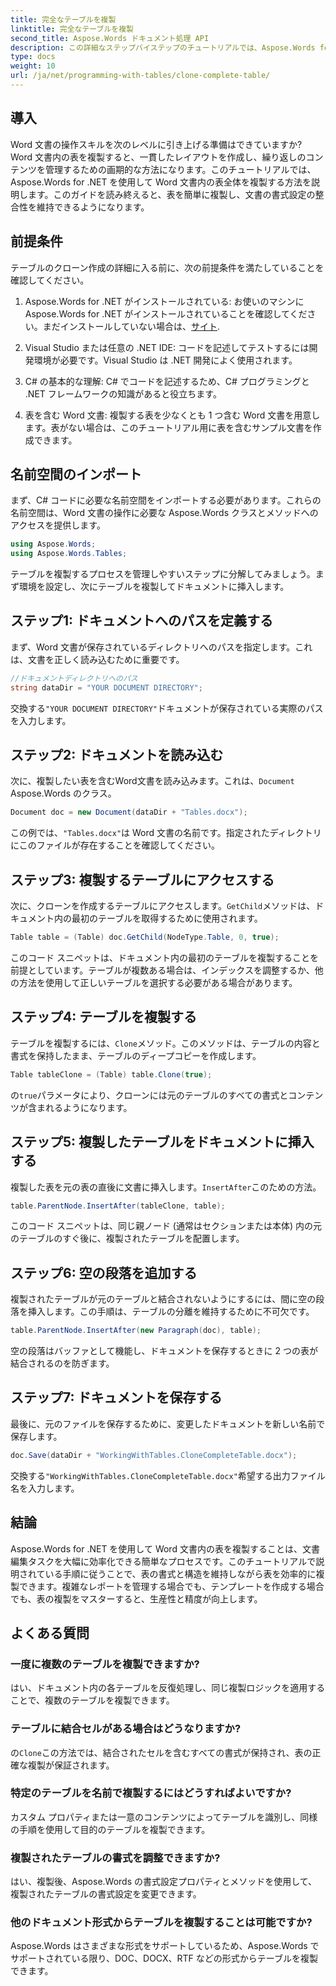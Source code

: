 ```yaml
---
title: 完全なテーブルを複製
linktitle: 完全なテーブルを複製
second_title: Aspose.Words ドキュメント処理 API
description: この詳細なステップバイステップのチュートリアルでは、Aspose.Words for .NET を使用して Word 文書内の完全な表を複製する方法を学習します。
type: docs
weight: 10
url: /ja/net/programming-with-tables/clone-complete-table/
---
```

## 導入

Word 文書の操作スキルを次のレベルに引き上げる準備はできていますか? Word 文書内の表を複製すると、一貫したレイアウトを作成し、繰り返しのコンテンツを管理するための画期的な方法になります。このチュートリアルでは、Aspose.Words for .NET を使用して Word 文書内の表全体を複製する方法を説明します。このガイドを読み終えると、表を簡単に複製し、文書の書式設定の整合性を維持できるようになります。

## 前提条件

テーブルのクローン作成の詳細に入る前に、次の前提条件を満たしていることを確認してください。

1. Aspose.Words for .NET がインストールされている: お使いのマシンに Aspose.Words for .NET がインストールされていることを確認してください。まだインストールしていない場合は、[サイト](https://releases.aspose.com/words/net/).

2. Visual Studio または任意の .NET IDE: コードを記述してテストするには開発環境が必要です。Visual Studio は .NET 開発によく使用されます。

3. C# の基本的な理解: C# でコードを記述するため、C# プログラミングと .NET フレームワークの知識があると役立ちます。

4. 表を含む Word 文書: 複製する表を少なくとも 1 つ含む Word 文書を用意します。表がない場合は、このチュートリアル用に表を含むサンプル文書を作成できます。

## 名前空間のインポート

まず、C# コードに必要な名前空間をインポートする必要があります。これらの名前空間は、Word 文書の操作に必要な Aspose.Words クラスとメソッドへのアクセスを提供します。

```csharp
using Aspose.Words;
using Aspose.Words.Tables;
```

テーブルを複製するプロセスを管理しやすいステップに分解してみましょう。まず環境を設定し、次にテーブルを複製してドキュメントに挿入します。

## ステップ1: ドキュメントへのパスを定義する

まず、Word 文書が保存されているディレクトリへのパスを指定します。これは、文書を正しく読み込むために重要です。

```csharp
//ドキュメントディレクトリへのパス
string dataDir = "YOUR DOCUMENT DIRECTORY";
```

交換する`"YOUR DOCUMENT DIRECTORY"`ドキュメントが保存されている実際のパスを入力します。

## ステップ2: ドキュメントを読み込む

次に、複製したい表を含むWord文書を読み込みます。これは、`Document` Aspose.Words のクラス。

```csharp
Document doc = new Document(dataDir + "Tables.docx");
```

この例では、`"Tables.docx"`は Word 文書の名前です。指定されたディレクトリにこのファイルが存在することを確認してください。

## ステップ3: 複製するテーブルにアクセスする

次に、クローンを作成するテーブルにアクセスします。`GetChild`メソッドは、ドキュメント内の最初のテーブルを取得するために使用されます。

```csharp
Table table = (Table) doc.GetChild(NodeType.Table, 0, true);
```

このコード スニペットは、ドキュメント内の最初のテーブルを複製することを前提としています。テーブルが複数ある場合は、インデックスを調整するか、他の方法を使用して正しいテーブルを選択する必要がある場合があります。

## ステップ4: テーブルを複製する

テーブルを複製するには、`Clone`メソッド。このメソッドは、テーブルの内容と書式を保持したまま、テーブルのディープコピーを作成します。

```csharp
Table tableClone = (Table) table.Clone(true);
```

の`true`パラメータにより、クローンには元のテーブルのすべての書式とコンテンツが含まれるようになります。

## ステップ5: 複製したテーブルをドキュメントに挿入する

複製した表を元の表の直後に文書に挿入します。`InsertAfter`このための方法。

```csharp
table.ParentNode.InsertAfter(tableClone, table);
```

このコード スニペットは、同じ親ノード (通常はセクションまたは本体) 内の元のテーブルのすぐ後に、複製されたテーブルを配置します。

## ステップ6: 空の段落を追加する

複製されたテーブルが元のテーブルと結合されないようにするには、間に空の段落を挿入します。この手順は、テーブルの分離を維持するために不可欠です。

```csharp
table.ParentNode.InsertAfter(new Paragraph(doc), table);
```

空の段落はバッファとして機能し、ドキュメントを保存するときに 2 つの表が結合されるのを防ぎます。

## ステップ7: ドキュメントを保存する

最後に、元のファイルを保存するために、変更したドキュメントを新しい名前で保存します。

```csharp
doc.Save(dataDir + "WorkingWithTables.CloneCompleteTable.docx");
```

交換する`"WorkingWithTables.CloneCompleteTable.docx"`希望する出力ファイル名を入力します。

## 結論

Aspose.Words for .NET を使用して Word 文書内の表を複製することは、文書編集タスクを大幅に効率化できる簡単なプロセスです。このチュートリアルで説明されている手順に従うことで、表の書式と構造を維持しながら表を効率的に複製できます。複雑なレポートを管理する場合でも、テンプレートを作成する場合でも、表の複製をマスターすると、生産性と精度が向上します。

## よくある質問

### 一度に複数のテーブルを複製できますか?
はい、ドキュメント内の各テーブルを反復処理し、同じ複製ロジックを適用することで、複数のテーブルを複製できます。

### テーブルに結合セルがある場合はどうなりますか?
の`Clone`この方法では、結合されたセルを含むすべての書式が保持され、表の正確な複製が保証されます。

### 特定のテーブルを名前で複製するにはどうすればよいですか?
カスタム プロパティまたは一意のコンテンツによってテーブルを識別し、同様の手順を使用して目的のテーブルを複製できます。

### 複製されたテーブルの書式を調整できますか?
はい、複製後、Aspose.Words の書式設定プロパティとメソッドを使用して、複製されたテーブルの書式設定を変更できます。

### 他のドキュメント形式からテーブルを複製することは可能ですか?
Aspose.Words はさまざまな形式をサポートしているため、Aspose.Words でサポートされている限り、DOC、DOCX、RTF などの形式からテーブルを複製できます。
